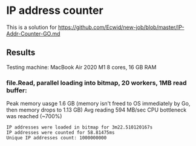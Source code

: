 # IP address counter

This is a solution for https://github.com/Ecwid/new-job/blob/master/IP-Addr-Counter-GO.md

## Results
Testing machine: MacBook Air 2020 M1 8 cores, 16 GB RAM

### file.Read, parallel loading into bitmap, 20 workers, 1MB read buffer:
Peak memory uasge 1.6 GB (memory isn't freed to OS immediately by Go, then memory drops to 1.13 GB)
Avg reading 594 MB/sec
CPU bottleneck was reached (~700%)
```
IP addresses were loaded in bitmap for 3m22.510120167s
IP addresses were counted for 58.81475ms
Unique IP addresses count: 1000000000
```